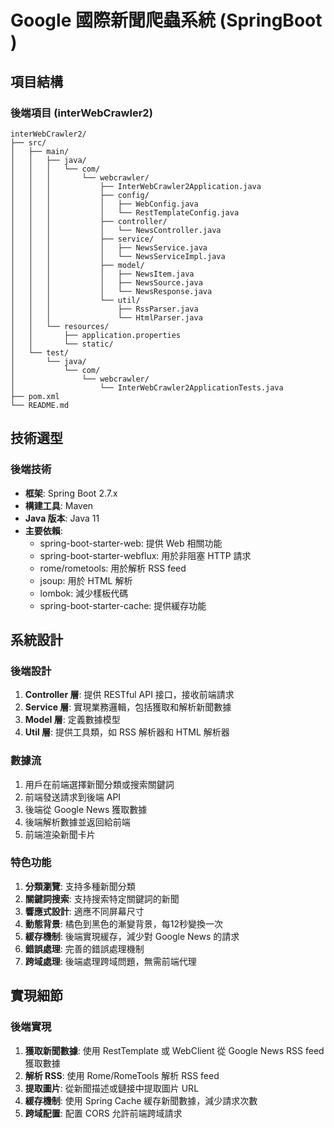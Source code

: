 # Google 國際新聞爬蟲系統 (SpringBoot )

## 項目結構

### 後端項目 (interWebCrawler2)

```
interWebCrawler2/
├── src/
│   ├── main/
│   │   ├── java/
│   │   │   └── com/
│   │   │       └── webcrawler/
│   │   │           ├── InterWebCrawler2Application.java
│   │   │           ├── config/
│   │   │           │   ├── WebConfig.java
│   │   │           │   └── RestTemplateConfig.java
│   │   │           ├── controller/
│   │   │           │   └── NewsController.java
│   │   │           ├── service/
│   │   │           │   ├── NewsService.java
│   │   │           │   └── NewsServiceImpl.java
│   │   │           ├── model/
│   │   │           │   ├── NewsItem.java
│   │   │           │   ├── NewsSource.java
│   │   │           │   └── NewsResponse.java
│   │   │           └── util/
│   │   │               ├── RssParser.java
│   │   │               └── HtmlParser.java
│   │   └── resources/
│   │       ├── application.properties
│   │       └── static/
│   └── test/
│       └── java/
│           └── com/
│               └── webcrawler/
│                   └── InterWebCrawler2ApplicationTests.java
├── pom.xml
└── README.md
```

## 技術選型

### 後端技術

- **框架**: Spring Boot 2.7.x
- **構建工具**: Maven
- **Java 版本**: Java 11
- **主要依賴**:
    - spring-boot-starter-web: 提供 Web 相關功能
    - spring-boot-starter-webflux: 用於非阻塞 HTTP 請求
    - rome/rometools: 用於解析 RSS feed
    - jsoup: 用於 HTML 解析
    - lombok: 減少樣板代碼
    - spring-boot-starter-cache: 提供緩存功能

## 系統設計

### 後端設計

1. **Controller 層**: 提供 RESTful API 接口，接收前端請求
2. **Service 層**: 實現業務邏輯，包括獲取和解析新聞數據
3. **Model 層**: 定義數據模型
4. **Util 層**: 提供工具類，如 RSS 解析器和 HTML 解析器



### 數據流

1. 用戶在前端選擇新聞分類或搜索關鍵詞
2. 前端發送請求到後端 API
3. 後端從 Google News 獲取數據
4. 後端解析數據並返回給前端
5. 前端渲染新聞卡片

### 特色功能

1. **分類瀏覽**: 支持多種新聞分類
2. **關鍵詞搜索**: 支持搜索特定關鍵詞的新聞
3. **響應式設計**: 適應不同屏幕尺寸
4. **動態背景**: 橘色到黑色的漸變背景，每12秒變換一次
5. **緩存機制**: 後端實現緩存，減少對 Google News 的請求
6. **錯誤處理**: 完善的錯誤處理機制
7. **跨域處理**: 後端處理跨域問題，無需前端代理

## 實現細節

### 後端實現

1. **獲取新聞數據**: 使用 RestTemplate 或 WebClient 從 Google News RSS feed 獲取數據
2. **解析 RSS**: 使用 Rome/RomeTools 解析 RSS feed
3. **提取圖片**: 從新聞描述或鏈接中提取圖片 URL
4. **緩存機制**: 使用 Spring Cache 緩存新聞數據，減少請求次數
5. **跨域配置**: 配置 CORS 允許前端跨域請求

